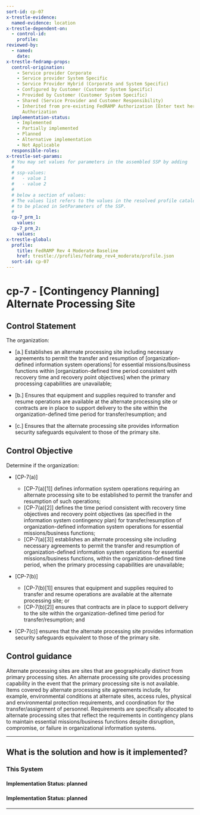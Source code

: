 ```yaml
---
sort-id: cp-07
x-trestle-evidence:
  named-evidence: location
x-trestle-dependent-on:
  - control-id:
    profile:
reviewed-by:
  - named:
    date:
x-trestle-fedramp-props:
  control-origination:
    - Service provider Corporate
    - Service provider System Specific
    - Service Provider Hybrid (Corporate and System Specific)
    - Configured by Customer (Customer System Specific)
    - Provided by Customer (Customer System Specific)
    - Shared (Service Provider and Customer Responsibility)
    - Inherited from pre-existing FedRAMP Authorization [Enter text here], Date of
      Authorization
  implementation-status:
    - Implemented
    - Partially implemented
    - Planned
    - Alternative implementation
    - Not Applicable
  responsible-roles:
x-trestle-set-params:
  # You may set values for parameters in the assembled SSP by adding
  #
  # ssp-values:
  #   - value 1
  #   - value 2
  #
  # below a section of values:
  # The values list refers to the values in the resolved profile catalog, and the ssp-values represent new values
  # to be placed in SetParameters of the SSP.
  #
  cp-7_prm_1:
    values:
  cp-7_prm_2:
    values:
x-trestle-global:
  profile:
    title: FedRAMP Rev 4 Moderate Baseline
    href: trestle://profiles/fedramp_rev4_moderate/profile.json
  sort-id: cp-07
---
```


# cp-7 - \[Contingency Planning\] Alternate Processing Site

## Control Statement

The organization:

- \[a.\] Establishes an alternate processing site including necessary agreements to permit the transfer and resumption of [organization-defined information system operations] for essential missions/business functions within [organization-defined time period consistent with recovery time and recovery point objectives] when the primary processing capabilities are unavailable;

- \[b.\] Ensures that equipment and supplies required to transfer and resume operations are available at the alternate processing site or contracts are in place to support delivery to the site within the organization-defined time period for transfer/resumption; and

- \[c.\] Ensures that the alternate processing site provides information security safeguards equivalent to those of the primary site.

## Control Objective

Determine if the organization:

- \[CP-7(a)\]

  - \[CP-7(a)[1]\] defines information system operations requiring an alternate processing site to be established to permit the transfer and resumption of such operations;
  - \[CP-7(a)[2]\] defines the time period consistent with recovery time objectives and recovery point objectives (as specified in the information system contingency plan) for transfer/resumption of organization-defined information system operations for essential missions/business functions;
  - \[CP-7(a)[3]\] establishes an alternate processing site including necessary agreements to permit the transfer and resumption of organization-defined information system operations for essential missions/business functions, within the organization-defined time period, when the primary processing capabilities are unavailable;

- \[CP-7(b)\]

  - \[CP-7(b)[1]\] ensures that equipment and supplies required to transfer and resume operations are available at the alternate processing site; or
  - \[CP-7(b)[2]\] ensures that contracts are in place to support delivery to the site within the organization-defined time period for transfer/resumption; and

- \[CP-7(c)\] ensures that the alternate processing site provides information security safeguards equivalent to those of the primary site.

## Control guidance

Alternate processing sites are sites that are geographically distinct from primary processing sites. An alternate processing site provides processing capability in the event that the primary processing site is not available. Items covered by alternate processing site agreements include, for example, environmental conditions at alternate sites, access rules, physical and environmental protection requirements, and coordination for the transfer/assignment of personnel. Requirements are specifically allocated to alternate processing sites that reflect the requirements in contingency plans to maintain essential missions/business functions despite disruption, compromise, or failure in organizational information systems.

______________________________________________________________________

## What is the solution and how is it implemented?

<!-- For implementation status enter one of: implemented, partial, planned, alternative, not-applicable -->

<!-- Note that the list of rules under ### Rules: is read-only and changes will not be captured after assembly to JSON -->

### This System

<!-- Add implementation prose for the main This System component for control: cp-7 -->

#### Implementation Status: planned

### 

<!-- Add control implementation description here for control: cp-7 -->

#### Implementation Status: planned

______________________________________________________________________
